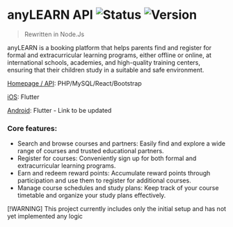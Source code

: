 # anyLEARN API  ![Status](https://img.shields.io/badge/status-hold-darkgreen) ![Version](https://img.shields.io/badge/version-0.0.1-blue)

> Rewritten in Node.Js


anyLEARN is a booking platform that helps parents find and register for formal and extracurricular learning programs, either offline or online, at international schools, academies, and high-quality training centers, ensuring that their children study in a suitable and safe environment.

[Homepage / API](https://anylearn.vn): PHP/MySQL/React/Bootstrap

[iOS](https://apps.apple.com/vn/app/anylearn/id6453411038): Flutter

[Android](): Flutter - Link to be updated

### Core features:
- Search and browse courses and partners: Easily find and explore a wide range of courses and trusted educational partners.
- Register for courses: Conveniently sign up for both formal and extracurricular learning programs.
- Earn and redeem reward points: Accumulate reward points through participation and use them to register for additional courses.
- Manage course schedules and study plans: Keep track of your course timetable and organize your study plans effectively.

[!WARNING] This project currently includes only the initial setup and has not yet implemented any logic


